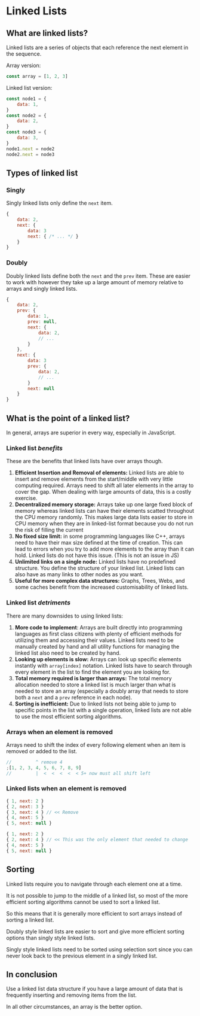 # Linked Lists

## What are linked lists?

Linked lists are a series of objects that each reference the next element in the sequence.

Array version:

```js
const array = [1, 2, 3]
```

Linked list version:

```js
const node1 = {
	data: 1,
}
const node2 = {
	data: 2,
}
const node3 = {
	data: 3,
}
node1.next = node2
node2.next = node3
```

## Types of linked list

### Singly

Singly linked lists only define the `next` item.

```js
{
	data: 2,
	next: {
		data: 3
		next: { /* ... */ }
	}
}
```

### Doubly

Doubly linked lists define both the `next` and the `prev` item. These are easier to work with however they take up a large amount of memory relative to arrays and singly linked lists.

```js
{
	data: 2,
	prev: {
		data: 1,
		prev: null,
		next: {
			data: 2,
			// ...
		}
	},
	next: {
		data: 3
		prev: {
			data: 2,
			// ...
		}
		next: null
	}
}
```

## What is the point of a linked list?

In general, arrays are superior in every way, especially in JavaScript.

### Linked list _benefits_

These are the benefits that linked lists have over arrays though.

1. **Efficient Insertion and Removal of elements:** Linked lists are able to insert and remove elements from the start/middle with very little computing required. Arrays need to shift all later elements in the array to cover the gap. When dealing with large amounts of data, this is a costly exercise.
2. **Decentralized memory storage:** Arrays take up one large fixed block of memory whereas linked lists can have their elements scatted throughout the CPU memory randomly. This makes large data lists easier to store in CPU memory when they are in linked-list format because you do not run the risk of filling the current
3. **No fixed size limit:** in some programming languages like C++, arrays need to have their max size defined at the time of creation. This can lead to errors when you try to add more elements to the array than it can hold. Linked lists do not have this issue. (This is not an issue in JS)
4. **Unlimited links on a single node:** Linked lists have no predefined structure. You define the structure of your linked list. Linked lists can also have as many links to other nodes as you want.
5. **Useful for more complex data structures:** Graphs, Trees, Webs, and some caches benefit from the increased customisability of linked lists.

### Linked list _detriments_

There are many downsides to using linked lists:

1. **More code to implement**: Arrays are built directly into programming languages as first class citizens with plenty of efficient methods for utilizing them and accessing their values. Linked lists need to be manually created by hand and all utility functions for managing the linked list also need to be created by hand.
2. **Looking up elements is slow:** Arrays can look up specific elements instantly with `array[index]` notation. Linked lists have to search through every element in the list to find the element you are looking for.
3. **Total memory required is larger than arrays:** The total memory allocation needed to store a linked list is much larger than what is needed to store an array (especially a doubly array that needs to store both a `next` and a `prev` reference in each node).
4. **Sorting is inefficient:** Due to linked lists not being able to jump to specific points in the list with a single operation, linked lists are not able to use the most efficient sorting algorithms.

### Arrays when an element is removed

Arrays need to shift the index of every following element when an item is removed or added to the list.

```js
//         ^ remove 4
;[1, 2, 3, 4, 5, 6, 7, 8, 9]
//         |  <  <  <  <  < 5+ now must all shift left
```

### Linked lists when an element is removed

```js
{ 1, next: 2 }
{ 2, next: 3 }
{ 3, next: 4 } // << Remove
{ 4, next: 5 }
{ 5, next: null }
```

```js
{ 1, next: 2 }
{ 2, next: 4 } // << This was the only element that needed to change
{ 4, next: 5 }
{ 5, next: null }
```

## Sorting

Linked lists require you to navigate through each element one at a time.

It is not possible to jump to the middle of a linked list, so most of the more efficient sorting algorithms cannot be used to sort a linked list.

So this means that it is generally more efficient to sort arrays instead of sorting a linked list.

Doubly style linked lists are easier to sort and give more efficient sorting options than singly style linked lists.

Singly style linked lists need to be sorted using selection sort since you can never look back to the previous element in a singly linked list.

## In conclusion

Use a linked list data structure if you have a large amount of data that is frequently inserting and removing items from the list.

In all other circumstances, an array is the better option.
